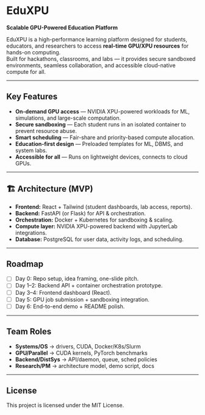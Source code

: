 # EduXPU 
**Scalable GPU-Powered Education Platform**

EduXPU is a high-performance learning platform designed for students, educators, and researchers to access **real-time GPU/XPU resources** for hands-on computing.  
Built for hackathons, classrooms, and labs — it provides secure sandboxed environments, seamless collaboration, and accessible cloud-native compute for all.

---

##  Key Features
-  **On-demand GPU access** — NVIDIA XPU-powered workloads for ML, simulations, and large-scale computation.  
-  **Secure sandboxing** — Each student runs in an isolated container to prevent resource abuse.  
-  **Smart scheduling** — Fair-share and priority-based compute allocation.  
-  **Education-first design** — Preloaded templates for ML, DBMS, and system labs.  
-  **Accessible for all** — Runs on lightweight devices, connects to cloud GPUs.  

---

## 🏗️ Architecture (MVP)
- **Frontend:** React + Tailwind (student dashboards, lab access, reports).  
- **Backend:** FastAPI (or Flask) for API & orchestration.  
- **Orchestration:** Docker + Kubernetes for sandboxing & scaling.  
- **Compute layer:** NVIDIA XPU-powered backend with JupyterLab integrations.  
- **Database:** PostgreSQL for user data, activity logs, and scheduling.  

---

## Roadmap
- [ ] Day 0: Repo setup, idea framing, one-slide pitch.  
- [ ] Day 1–2: Backend API + container orchestration prototype.  
- [ ] Day 3–4: Frontend dashboard (React).  
- [ ] Day 5: GPU job submission + sandboxing integration.  
- [ ] Day 6: End-to-end demo + README polish.  

---

## Team Roles
- **Systems/OS** → drivers, CUDA, Docker/K8s/Slurm
- **GPU/Parallel** → CUDA kernels, PyTorch benchmarks
- **Backend/DistSys** → API/daemon, queue, sched policies
- **Research/PM** → architecture model, demo script, docs
---

##  License
This project is licensed under the MIT License.
